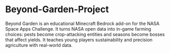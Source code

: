 # Beyond-Garden-Project
Beyond Garden is an educational Minecraft Bedrock add-on for the NASA Space Apps Challenge. It turns NASA open data into in-game farming choices: pests become crop-attacking entities and seasons become bosses that affect yields. It teaches young players sustainability and precision agriculture with real-world data.

